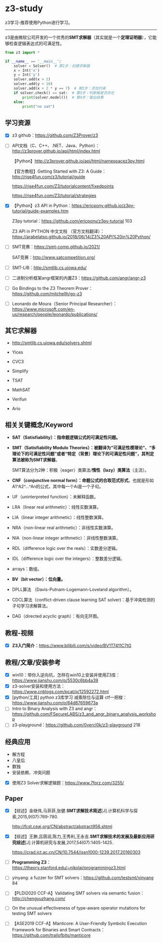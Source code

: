 # z3-study

z3学习-推荐使用Python进行学习。

---

z3是由微软公司开发的一个优秀的**SMT求解器**（其实就是一个**定理证明器**），它能够检查逻辑表达式的可满足性。

```python
from z3 import *

if __name__ == '__main__':
    solver = Solver()  # 第1步：创建求解器
    x = Int('x')
    y = Int('y')
    solver.add(x > 2)
    solver.add(y < 10)
    solver.add(x + 2 * y == 7)  # 第2步：添加约束
    if solver.check() == sat:  # 第3步：判断解是否存在
        print(solver.model())  # 第4步：输出结果
    else:
        print("no sat")

```

## 学习资源

- [x] z3 github：https://github.com/Z3Prover/z3

- [ ] API文档（C、C++、.NET、Java、Python）：http://z3prover.github.io/api/html/index.html

  【Python】http://z3prover.github.io/api/html/namespacez3py.html

  【官方教程】Getting Started with Z3: A Guide：
  http://rise4fun.com/z3/tutorial/guide

  https://rise4fun.com/Z3/tutorialcontent/fixedpoints

  https://rise4fun.com/Z3/tutorial/strategies

- [x] 【Python】z3 API in Python：https://ericpony.github.io/z3py-tutorial/guide-examples.htm

  Z3py tutorial：https://github.com/ericpony/z3py-tutorial 103

  Z3 API in PYTHON 中文文档 （官方文档翻译）：https://arabelatso.github.io/2018/06/14/Z3%20API%20in%20Python/
  
- [ ] SMT竞赛：https://smt-comp.github.io/2021/

  SAT竞赛：http://www.satcompetition.org/

- [ ] SMT-LIB：http://smtlib.cs.uiowa.edu/

- [ ] 二进制分析框架angr框架的内置Z3：https://github.com/angr/angr-z3

- [ ] Go Bindings to the Z3 Theorem Prover：https://github.com/mitchellh/go-z3

- [ ] Leonardo de Moura（Senior Principal Researcher）：https://www.microsoft.com/en-us/research/people/leonardo/publications/

## 其它求解器

- http://smtlib.cs.uiowa.edu/solvers.shtml

- Yices
- CVC3
- Simplify
- TSAT
- MathSAT
- Verifun
- Ario

## 相关关键概念/Keyword

- **SAT（Satisfiability）：指命题逻辑公式的可满足性问题。**

- **SMT（Satisfiability Modulo Theories）：**被翻译为“**可满足性模理论**”、“**多理论下的可满足性问题**”或者“**特定（背景）理论下的可满足性问题**”，其**判定算法被称为SMT求解器**。

  SMT算法分为2种：积极（eager）类算法/**惰性（lazy）类算法**（主流）。

- **CNF（conjunctive normal form）：**命题公式的**合取范式形式**。也就是形如A1^A2^...^An的公式，其中每一个Ai是一个子句。

- UF（uninterpreted function）：未解释函数。

- LRA（linear real arithmetic）：线性实数演算。

- LIA（linear integer arithmetic）：线性整数演算。

- NRA（non-linear real arithmetic）：非线性实数演算。

- NIA（non-linear integer arithmetic）：非线性整数演算。

- RDL（difference logic over the reals）：实数差分逻辑。

- IDL（difference logic over the integers）：整数差分逻辑。

- arrays：数组。

- **BV（bit vector）：位向量。**

- DPLL算法 （Davis-Putnam-Logemann-Loveland algorithm）。

- CDCL算法（conflict-driven clause learning SAT solver)：基于冲突检测的子句学习求解算法。

- DAG（directed acyclic graph）：有向无环图。

## 教程-视频

- [x] **Z3入门简介**：https://www.bilibili.com/s/video/BV1T7411C7tG

## 教程/文章/安装参考

- [x] win10：带你入逆向坑，怎样在win10上安装并使用Z3库：https://www.jianshu.com/p/5530c6bb4a39
- [x] z3-solver安装和使用方法：https://www.cnblogs.com/pcat/p/12592272.html
- [x] [python/工具] python z3库学习 减乘除位与运算 ctf一把梭：https://www.jianshu.com/p/64d87659673a
- [ ] Intro to Binary Analysis with Z3 and angr：https://github.com/FSecureLABS/z3_and_angr_binary_analysis_workshop
- [ ] z3-playground：https://github.com/0vercl0k/z3-playground 218

## 经典应用

- 解方程
- 八皇后
- 数独
- 安装依赖、冲突问题
- [x] 使用Z3 Solver求解逻辑题：https://www.7forz.com/3255/

## Paper

- [x] 【综述】金继伟,马菲菲,张健.**SMT求解技术简述**[J].计算机科学与探索,2015,9(07):769-780. 

  http://fcst.ceaj.org/CN/abstract/abstract956.shtml

- [x] 【综述】王翀,吕荫润,陈力,王秀利,王永吉.**SMT求解技术的发展及最新应用研究综述**[J].计算机研究与发展,2017,54(07):1405-1425. 

  https://crad.ict.ac.cn/CN/10.7544/issn1000-1239.2017.20160303

- [ ] **Programming Z3**：https://theory.stanford.edu/~nikolaj/programmingz3.html

- [ ] yinyang: a fuzzer for SMT solvers：https://github.com/testsmt/yinyang 84

- [ ] 【PLDI2020 CCF-A】Validating SMT solvers via semantic fusion：http://chengyuzhang.com/

- [ ] On the unusual effectiveness of type-aware operator mutations for testing SMT solvers

- [ ] 【ASE2019 CCF-A】Manticore: A User-Friendly Symbolic Execution Framework for Binaries and Smart Contracts：https://github.com/trailofbits/manticore



